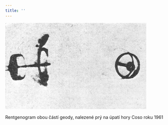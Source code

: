 ```yaml
---
title: ''
---
```


![017.jpg](./resources/017_fmt.jpeg)

Rentgenogram obou částí geody, nalezené prý na úpatí hory Coso roku 1961
